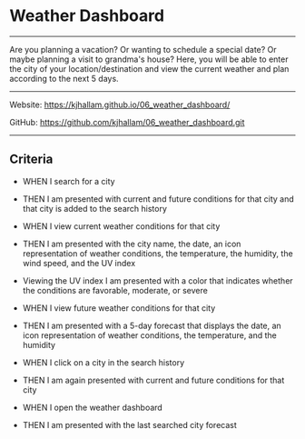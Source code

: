 # Weather Dashboard
___________________________________________
Are you planning a vacation? Or wanting to schedule a special date? Or maybe planning a visit to grandma's house? Here, you will be able to enter the city of your location/destination and view the current weather and plan according to the next 5 days.
___________________________________________
Website: https://kjhallam.github.io/06_weather_dashboard/

GitHub: https://github.com/kjhallam/06_weather_dashboard.git
___________________________________________
## Criteria 

- WHEN I search for a city
- THEN I am presented with current and future conditions for that city and that city is added to the search history

- WHEN I view current weather conditions for that city

- THEN I am presented with the city name, the date, an icon representation of weather conditions, the temperature, the humidity, the wind speed, and the UV index

- Viewing the UV index I am presented with a color that indicates whether the conditions are favorable, moderate, or severe

- WHEN I view future weather conditions for that city
- THEN I am presented with a 5-day forecast that displays the date, an icon representation of weather conditions, the temperature, and the humidity
- WHEN I click on a city in the search history
- THEN I am again presented with current and future conditions for that city
- WHEN I open the weather dashboard
- THEN I am presented with the last searched city forecast